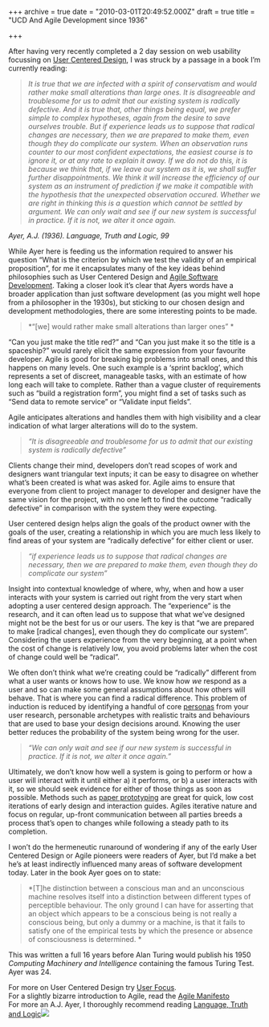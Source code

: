 +++
archive = true
date = "2010-03-01T20:49:52.000Z"
draft = true
title = "UCD And Agile Development since 1936"

+++

After having very recently completed a 2 day session on web usability focussing on [User Centered Design](http://en.wikipedia.org/wiki/User-centered_design), I was struck by a passage in a book I’m currently reading:

> *It is true that we are infected with a spirit of conservatism and would rather make small alterations than large ones. It is disagreeable and troublesome for us to admit that our existing system is radically defective. And it is true that, other things being equal, we prefer simple to complex hypotheses, again from the desire to save ourselves trouble. But if experience leads us to suppose that radical changes are necessary, then we are prepared to make them, even though they do complicate our system. When an observation runs counter to our most confident expectations, the easiest course is to ignore it, or at any rate to explain it away. If we do not do this, it is because we think that, if we leave our system as it is, we shall suffer further disappointments. We think it will increase the efficiency of our system as an instrument of prediction if we make it compatible with the hypothesis that the unexpected observation occured. Whether we are right in thinking this is a question which cannot be settled by argument. We can only wait and see if our new system is successful in practice. If it is not, we alter it once again.*

<cite>Ayer, A.J. (1936). Language, Truth and Logic, 99</cite>

While Ayer here is feeding us the information required to answer his question “What is the criterion by which we test the validity of an empirical proposition”, for me it encapsulates many of the key ideas behind philosophies such as User Centered Design and [Agile Software Development](http://en.wikipedia.org/wiki/Agile_software_development). Taking a closer look it’s clear that Ayers words have a broader application than just software development (as you might well hope from a philosopher in the 1930s), but sticking to our chosen design and development methodologies, there are some interesting points to be made.

> *“[we] would rather make small alterations than larger ones” *

“Can you just make the title red?” and “Can you just make it so the title is a spaceship?” would rarely elicit the same expression from your favourite developer. Agile is good for breaking big problems into small ones, and this happens on many levels. One such example is a ‘sprint backlog’, which represents a set of discreet, manageable tasks, with an estimate of how long each will take to complete. Rather than a vague cluster of requirements such as “build a registration form”, you might find a set of tasks such as “Send data to remote service” or “Validate input fields”.

Agile anticipates alterations and handles them with high visibility and a clear indication of what larger alterations will do to the system.

> *“It is disagreeable and troublesome for us to admit that our existing system is radically defective”*

Clients change their mind, developers don’t read scopes of work and designers want triangular text inputs; it can be easy to disagree on whether what’s been created is what was asked for. Agile aims to ensure that everyone from client to project manager to developer and designer have the same vision for the project, with no one left to find the outcome “radically defective” in comparison with the system they were expecting.

User centered design helps align the goals of the product owner with the goals of the user, creating a relationship in which you are much less likely to find areas of your system are “radically defective” for either client or user.

> *“if experience leads us to suppose that radical changes are necessary, then we are prepared to make them, even though they do complicate our system”*

Insight into contextual knowledge of where, why, when and how a user interacts with your system is carried out right from the very start when adopting a user centered design approach. The “experience” is the research, and it can often lead us to suppose that what we’ve designed might not be the best for us or our users. The key is that “we are prepared to make [radical changes], even though they do complicate our system”. Considering the users experience from the very beginning, at a point when the cost of change is relatively low, you avoid problems later when the cost of change could well be “radical”.

We often don’t think what we’re creating could be “radically” different from what a user wants or knows how to use. We know how *we* respond as a user and so can make some general assumptions about how others will behave. That is where you can find a radical difference. This problem of induction is reduced by identifying a handful of core [personas](http://www.uiaccess.com/accessucd/personas.html) from your user research, personable archetypes with realistic traits and behaviours that are used to base your design decisions around. Knowing the user better reduces the probability of the system being wrong for the user.

> *“We can only wait and see if our new system is successful in practice. If it is not, we alter it once again.”*

Ultimately, we don’t know how well a system is going to perform or how a user will interact with it until either a) it performs, or b) a user interacts with it, so we should seek evidence for either of those things as soon as possible. Methods such as [paper prototyping](http://www.youtube.com/watch?v=GrV2SZuRPv0) are great for quick, low cost iterations of early design and interaction guides. Agiles iterative nature and focus on regular, up-front communication between all parties breeds a process that’s open to changes while following a steady path to its completion.

I won’t do the hermeneutic runaround of wondering if any of the early User Centered Design or Agile pioneers were readers of Ayer, but I’d make a bet he’s at least indirectly influenced many areas of software development today. Later in the book Ayer goes on to state:

> *[T]he distinction between a conscious man and an unconscious machine resolves itself into a distinction between different types of perceptible behaviour. The only ground I can have for asserting that an object which appears to be a conscious being is not really a conscious being, but only a dummy or a machine, is that it fails to satisfy one of the empirical tests by which the presence or absence of consciousness is determined. *

This was written a full 16 years before Alan Turing would publish his 1950 *Computing Machinery and Intelligence* containing the famous Turing Test. Ayer was 24.

For more on User Centered Design try [User Focus](http://userfocus.co.uk/).  
 For a slightly bizarre introduction to Agile, read the [Agile Manifesto](http://agilemanifesto.org/)  
 For more an A.J. Ayer, I thoroughly recommend reading [Language, Truth and Logic](http://www.amazon.co.uk/gp/product/0141186046?ie=UTF8&tag=duncanhallnet-21&linkCode=as2&camp=1634&creative=19450&creativeASIN=0141186046)![](http://www.assoc-amazon.co.uk/e/ir?t=duncanhallnet-21&l=as2&o=2&a=0141186046)


